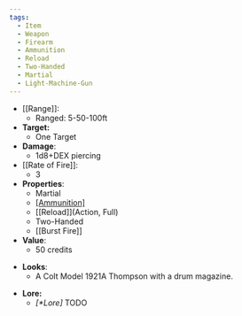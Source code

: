 ```yaml
---
tags:
  - Item
  - Weapon
  - Firearm
  - Ammunition
  - Reload
  - Two-Handed
  - Martial
  - Light-Machine-Gun
---
```

- [[Range]]:
	- Ranged: 5-50-100ft
- **Target:**
	- One Target
- **Damage**:
	- 1d8+DEX piercing
- [[Rate of Fire]]:
	- 3
- **Properties**:
	* Martial
	* [[Ammunition]](40)
	* [[Reload]](Action, Full)
	* Two-Handed
	* [[Burst Fire]]
- **Value**:
	- 50 credits
* **Looks**:
	* A Colt Model 1921A Thompson with a drum magazine.
- **Lore:**
	- *\[\*Lore]* TODO